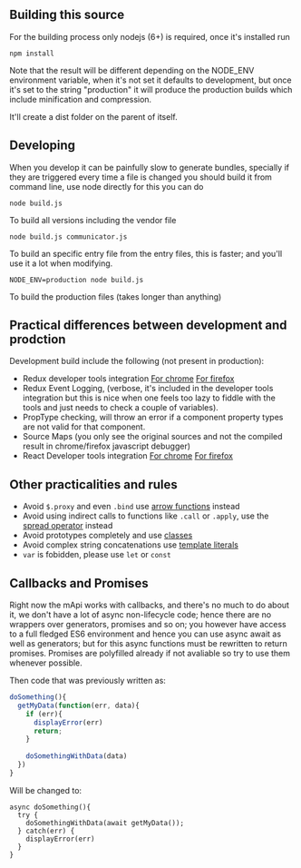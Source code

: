 ## Building this source

For the building process only nodejs (6+) is required, once it's installed run

`npm install`

Note that the result will be different depending on the NODE_ENV environment variable, when it's not set it defaults
to development, but once it's set to the string "production" it will produce the production builds which include minification
and compression.

It'll create a dist folder on the parent of itself.

## Developing

When you develop it can be painfully slow to generate bundles, specially if they are triggered every time a file is changed you should
build it from command line, use node directly for this you can do

`node build.js`

To build all versions including the vendor file

`node build.js communicator.js`

To build an specific entry file from the entry files, this is faster; and you'll use it a lot when modifying.

`NODE_ENV=production node build.js`

To build the production files (takes longer than anything)

## Practical differences between development and prodction

Development build include the following (not present in production):
- Redux developer tools integration [For chrome](https://chrome.google.com/webstore/detail/redux-devtools/lmhkpmbekcpmknklioeibfkpmmfibljd) [For firefox](https://addons.mozilla.org/en-US/firefox/addon/remotedev/)
- Redux Event Logging, (verbose, it's included in the developer tools integration but this is nice when one feels too lazy to fiddle with the tools and just needs to check a couple of variables).
- PropType checking, will throw an error if a component property types are not valid for that component.
- Source Maps (you only see the original sources and not the compiled result in chrome/firefox javascript debugger)
- React Developer tools integration [For chrome](https://chrome.google.com/webstore/detail/react-developer-tools/fmkadmapgofadopljbjfkapdkoienihi?hl=en) [For firefox](https://addons.mozilla.org/en-US/firefox/addon/react-devtools/)

## Other practicalities and rules

 - Avoid `$.proxy` and even `.bind` use [arrow functions](https://developer.mozilla.org/en/docs/Web/JavaScript/Reference/Functions/Arrow_functions) instead
 - Avoid using indirect calls to functions like `.call` or  `.apply`, use the [spread operator](https://developer.mozilla.org/en/docs/Web/JavaScript/Reference/Operators/Spread_operator) instead
 - Avoid prototypes completely and use [classes](https://developer.mozilla.org/en/docs/Web/JavaScript/Reference/Classes)
 - Avoid complex string concatenations use [template literals](https://developer.mozilla.org/en/docs/Web/JavaScript/Reference/Template_literals)
 - `var` is fobidden, please use `let` or `const`
 
## Callbacks and Promises

Right now the mApi works with callbacks, and there's no much to do about it, we don't have a lot of async non-lifecycle code; hence
there are no wrappers over generators, promises and so on; you however have access to a full fledged ES6 environment and hence you can
use async await as well as generators; but for this async functions must be rewritten to return promises. Promises are polyfilled
already if not avaliable so try to use them whenever possible.

Then code that was previously written as:

```javascript
doSomething(){
  getMyData(function(err, data){
    if (err){
  	  displayError(err)
  	  return;
    }
  
    doSomethingWithData(data)
  })
}
```

Will be changed to:

```
async doSomething(){
  try {
    doSomethingWithData(await getMyData());
  } catch(err) {
    displayError(err)
  }
}
```